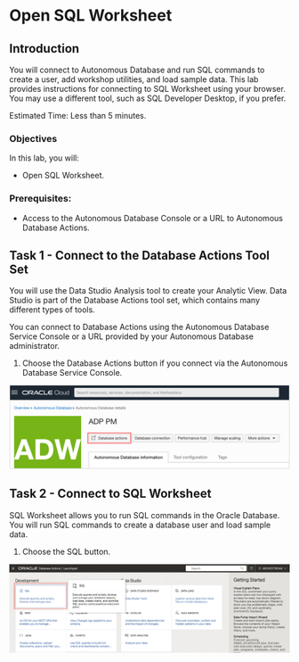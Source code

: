 # Open SQL Worksheet

## Introduction

You will connect to Autonomous Database and run SQL commands to create a user, add workshop utilities, and load sample data.  This lab provides instructions for connecting to SQL Worksheet using your browser.  You may use a different tool, such as SQL Developer Desktop, if you prefer.

Estimated Time:  Less than 5 minutes.

### Objectives

In this lab, you will:

- Open SQL Worksheet.

### Prerequisites:

- Access to the Autonomous Database Console or a URL to Autonomous Database Actions.

## Task 1 - Connect to the Database Actions Tool Set

You will use the Data Studio Analysis tool to create your Analytic View.  Data Studio is part of the Database Actions tool set, which contains many different types of tools.

You can connect to Database Actions using the Autonomous Database Service Console or a URL provided by your Autonomous Database administrator.

1.  Choose the Database Actions button if you connect via the Autonomous Database Service Console.

![Open Database Actions](../images/2-adb-console-access-db-actions.png)

## Task 2 - Connect to SQL Worksheet

SQL Worksheet allows you to run SQL commands in the Oracle Database.  You will run SQL commands to create a database user and load sample data.

1.  Choose the SQL button.

![Open Database Actions](../images/2-start-sql-worksheet.png)